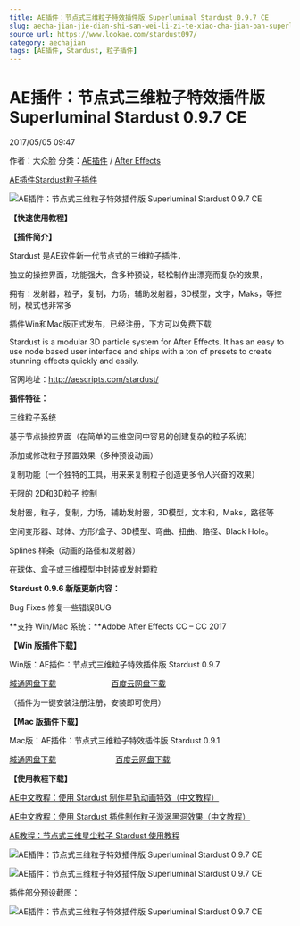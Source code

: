 ```yaml
---
title: AE插件：节点式三维粒子特效插件版 Superluminal Stardust 0.9.7 CE
slug: aecha-jian-jie-dian-shi-san-wei-li-zi-te-xiao-cha-jian-ban-superluminal-stardust-0-9-7-ce
source_url: https://www.lookae.com/stardust097/
category: aechajian
tags: [AE插件, Stardust, 粒子插件]
---
```

# AE插件：节点式三维粒子特效插件版 Superluminal Stardust 0.9.7 CE

2017/05/05 09:47

作者：大众脸
分类：[AE插件](https://www.lookae.com/after-effects/aechajian/) / [After Effects](https://www.lookae.com/after-effects/)

[AE插件](https://www.lookae.com/tag/ae%e6%8f%92%e4%bb%b6/)[Stardust](https://www.lookae.com/tag/stardust/)[粒子插件](https://www.lookae.com/tag/%e7%b2%92%e5%ad%90%e6%8f%92%e4%bb%b6/)

![AE插件：节点式三维粒子特效插件版 Superluminal Stardust 0.9.7 CE](https://www.lookae.com/wp-content/uploads/2016/11/Stardust-.jpg "AE插件：节点式三维粒子特效插件版 Superluminal Stardust 0.9.7 CE-LookAE.com")

**【快速使用教程】**

**【插件简介】**

Stardust 是AE软件新一代节点式的三维粒子插件，

独立的操控界面，功能强大，含多种预设，轻松制作出漂亮而复杂的效果，

拥有：发射器，粒子，复制，力场，辅助发射器，3D模型，文字，Maks，等控制，模式也非常多

插件Win和Mac版正式发布，已经注册，下方可以免费下载

Stardust is a modular 3D particle system for After Effects. It has an easy to use node based user interface and ships with a ton of presets to create stunning effects quickly and easily.

官网地址：http://aescripts.com/stardust/

**插件特征：**

三维粒子系统

基于节点操控界面（在简单的三维空间中容易的创建复杂的粒子系统）

添加或修改粒子预置效果（多种预设动画）

复制功能（一个独特的工具，用来来复制粒子创造更多令人兴奋的效果）

无限的 2D和3D粒子 控制

发射器，粒子，复制，力场，辅助发射器，3D模型，文本和，Maks，路径等

空间变形器、球体、方形/盒子、3D模型、弯曲、扭曲、路径、Black Hole。

Splines 样条（动画的路径和发射器）

在球体、盒子或三维模型中封装或发射颗粒

**Stardust 0.9.6 新版更新内容：**

Bug Fixes 修复一些错误BUG

**支持 Win/Mac 系统：**Adobe After Effects CC – CC 2017

**【Win 版插件下载】**

Win版：AE插件：节点式三维粒子特效插件版 Stardust 0.9.7

[城通网盘下载](https://lookae.ctfile.com/fs/680462-201847614)                         [百度云网盘下载](https://pan.baidu.com/s/1kVwUV23)

（插件为一键安装注册注册，安装即可使用）

**【Mac 版插件下载】**

Mac版：AE插件：节点式三维粒子特效插件版 Stardust 0.9.1

[城通网盘下载](http://lookae.ctfile.com/fs/r88161067043)                           [百度云网盘下载](https://pan.baidu.com/s/1c14lmkK)

**【使用教程下载】**

[AE中文教程：使用 Stardust 制作星轨动画特效（中文教程）](https://www.lookae.com/stardust-track/)

[AE中文教程：使用 Stardust 插件制作粒子漩涡黑洞效果（中文教程）](https://www.lookae.com/stardust-vortex/)

[AE教程：节点式三维星尘粒子 Stardust 使用教程](https://www.lookae.com/stardustt/)

![AE插件：节点式三维粒子特效插件版 Superluminal Stardust 0.9.7 CE](https://img.alicdn.com/imgextra/i3/705956171/TB2IDiAbghJc1FjSZFDXXbvnFXa_!!705956171.jpg "AE插件：节点式三维粒子特效插件版 Superluminal Stardust 0.9.7 CE-LookAE.com")

![AE插件：节点式三维粒子特效插件版 Superluminal Stardust 0.9.7 CE](https://img.alicdn.com/imgextra/i4/705956171/TB2kVXHc71M.eBjSZPiXXawfpXa_!!705956171.jpg "AE插件：节点式三维粒子特效插件版 Superluminal Stardust 0.9.7 CE-LookAE.com")

插件部分预设截图：

![AE插件：节点式三维粒子特效插件版 Superluminal Stardust 0.9.7 CE](https://img.alicdn.com/imgextra/i3/705956171/TB2WUUecH1K.eBjSsphXXcJOXXa_!!705956171.jpg "AE插件：节点式三维粒子特效插件版 Superluminal Stardust 0.9.7 CE-LookAE.com")
